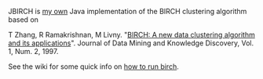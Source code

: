 JBIRCH is [my own](http://roberto.perdisci.com) Java implementation of the BIRCH clustering algorithm based on

T Zhang, R Ramakrishnan, M Livny. "[BIRCH: A new data clustering algorithm and its applications](http://link.springer.com/article/10.1023%2FA%3A1009783824328)". Journal of Data Mining and Knowledge Discovery, Vol. 1, Num. 2, 1997.


See the wiki for some quick info on [how to run birch](https://code.google.com/p/jbirch/wiki/How_to_run_JBIRCH).